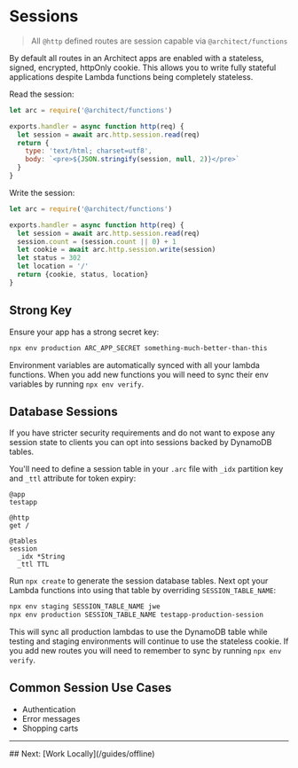 # Sessions

> All `@http` defined routes are session capable via `@architect/functions`

By default all routes in an Architect apps are enabled with a stateless, signed, encrypted, httpOnly cookie. This allows you to write fully stateful applications despite Lambda functions being completely stateless. 

Read the session:

```javascript
let arc = require('@architect/functions')

exports.handler = async function http(req) {
  let session = await arc.http.session.read(req)
  return {
    type: 'text/html; charset=utf8',
    body: `<pre>${JSON.stringify(session, null, 2)}</pre>`
  }
}
```

Write the session:

```javascript
let arc = require('@architect/functions')

exports.handler = async function http(req) {
  let session = await arc.http.session.read(req)
  session.count = (session.count || 0) + 1
  let cookie = await arc.http.session.write(session)
  let status = 302
  let location = '/'
  return {cookie, status, location}
}
```
## Strong Key

Ensure your app has a strong secret key:

```bash
npx env production ARC_APP_SECRET something-much-better-than-this
```

Environment variables are automatically synced with all your lambda functions. When you add new functions you will need to sync their env variables by running `npx env verify`. 

## Database Sessions

If you have stricter security requirements and do not want to expose any session state to clients you can opt into sessions backed by DynamoDB tables.

You'll need to define a session table in your `.arc` file with `_idx` partition key and `_ttl` attribute for token expiry:

```arc
@app
testapp

@http
get /

@tables
session
  _idx *String
  _ttl TTL
```

Run `npx create` to generate the session database tables. Next opt your Lambda functions into using that table by overriding `SESSION_TABLE_NAME`:

```bash
npx env staging SESSION_TABLE_NAME jwe
npx env production SESSION_TABLE_NAME testapp-production-session
```

This will sync all production lambdas to use the DynamoDB table while testing and staging environments will continue to use the stateless cookie. If you add new routes you will need to remember to sync by running `npx env verify`.


## Common Session Use Cases

- Authentication
- Error messages
- Shopping carts

<hr>
## Next: [Work Locally](/guides/offline)
